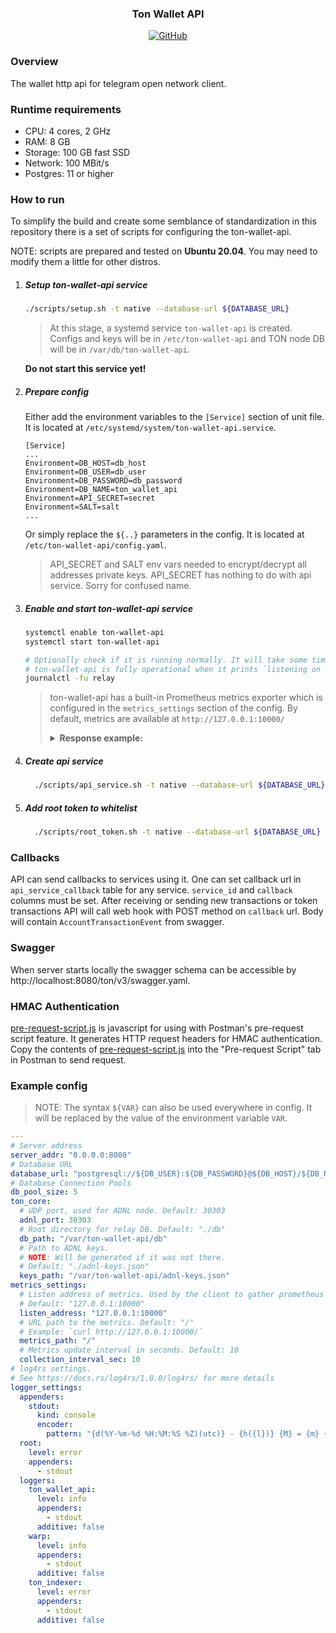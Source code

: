 <p align="center">
    <h3 align="center">Ton Wallet API</h3>
    <p align="center">
        <a href="/LICENSE">
            <img alt="GitHub" src="https://img.shields.io/github/license/broxus/ton-wallet-api" />
        </a>
    </p>
</p>

### Overview
The wallet http api for telegram open network client.


### Runtime requirements
- CPU: 4 cores, 2 GHz
- RAM: 8 GB
- Storage: 100 GB fast SSD
- Network: 100 MBit/s
- Postgres: 11 or higher

### How to run

To simplify the build and create some semblance of standardization in this repository
there is a set of scripts for configuring the ton-wallet-api.

NOTE: scripts are prepared and tested on **Ubuntu 20.04**. You may need to modify them a little for other distros.

1. ##### Setup ton-wallet-api service
   ```bash
   ./scripts/setup.sh -t native --database-url ${DATABASE_URL}
   ```

   > At this stage, a systemd service `ton-wallet-api` is created. Configs and keys will be in `/etc/ton-wallet-api`
   > and TON node DB will be in `/var/db/ton-wallet-api`.

   **Do not start this service yet!**

2. ##### Prepare config
   Either add the environment variables to the `[Service]` section of unit file.
   It is located at `/etc/systemd/system/ton-wallet-api.service`.

   ```unit file (systemd)
   [Service]
   ...
   Environment=DB_HOST=db_host
   Environment=DB_USER=db_user
   Environment=DB_PASSWORD=db_password
   Environment=DB_NAME=ton_wallet_api
   Environment=API_SECRET=secret
   Environment=SALT=salt
   ...
   ```

   Or simply replace the `${..}` parameters in the config. It is located at `/etc/ton-wallet-api/config.yaml`.

   > API_SECRET and SALT env vars needed to encrypt/decrypt all addresses private keys.
   > API_SECRET has nothing to do with api service. Sorry for confused name.

3. ##### Enable and start ton-wallet-api service
   ```bash
   systemctl enable ton-wallet-api
   systemctl start ton-wallet-api

   # Optionally check if it is running normally. It will take some time to start.
   # ton-wallet-api is fully operational when it prints `listening on ${your_listen_address}`
   journalctl -fu relay
   ```

   > ton-wallet-api has a built-in Prometheus metrics exporter which is configured in the `metrics_settings` section of the config.
   > By default, metrics are available at `http://127.0.0.1:10000/`
   >
   > <details><summary><b>Response example:</b></summary>
   > <p>
   >
   > ```
   > ton_service_create_address_total_requests 0
   > ton_service_send_transaction_total_requests 0
   > ton_service_recv_transaction_total_requests 0
   > ton_service_send_token_transaction_total_requests 0
   > ton_service_recv_token_transaction_total_requests 0
   > ton_subscriber_ready 1
   > ton_subscriber_current_utime 1639490380
   > ton_subscriber_time_diff 4
   > ton_subscriber_shard_client_time_diff 7
   > ton_subscriber_mc_block_seqno 13179326
   > ton_subscriber_shard_client_mc_block_seqno 13179326
   > ton_subscriber_pending_message_count 0
   > ```
   >
   > </p>
   > </details>

4. ##### Create api service
   ```bash
     ./scripts/api_service.sh -t native --database-url ${DATABASE_URL} --id ${SERVICE_ID} --name ${SERVICE_NAME} --key ${SERVICE_KEY} --secret ${SERVICE_SECRET}
   ```

5. ##### Add root token to whitelist
   ```bash
     ./scripts/root_token.sh -t native --database-url ${DATABASE_URL} --name ${TOKEN_NAME} --address ${TOKEN_ADDRESS}
   ```

### Callbacks
API can send callbacks to services using it. One can set callback url in `api_service_callback` table for any service.
`service_id` and `callback` columns must be set. After receiving or sending new transactions or token transactions 
API will call web hook with POST method on `callback` url. Body will contain `AccountTransactionEvent` from swagger. 


### Swagger
When server starts locally the swagger schema can be accessible by http://localhost:8080/ton/v3/swagger.yaml.


### HMAC Authentication
[pre-request-script.js](scripts/pre-request-script.js) is javascript for using with Postman's pre-request script feature. It generates HTTP request headers for HMAC authentication.
Copy the contents of [pre-request-script.js](scripts/pre-request-script.js) into the "Pre-request Script" tab in Postman to send request.


### Example config

> NOTE: The syntax `${VAR}` can also be used everywhere in config. It will be
> replaced by the value of the environment variable `VAR`.

```yaml
---
# Server address
server_addr: "0.0.0.0:8080"
# Database URL
database_url: "postgresql://${DB_USER}:${DB_PASSWORD}@${DB_HOST}/${DB_NAME}"
# Database Connection Pools
db_pool_size: 5
ton_core:
  # UDP port, used for ADNL node. Default: 30303
  adnl_port: 30303
  # Root directory for relay DB. Default: "./db"
  db_path: "/var/ton-wallet-api/db"
  # Path to ADNL keys.
  # NOTE: Will be generated if it was not there.
  # Default: "./adnl-keys.json"
  keys_path: "/var/ton-wallet-api/adnl-keys.json"
metrics_settings:
  # Listen address of metrics. Used by the client to gather prometheus metrics.
  # Default: "127.0.0.1:10000"
  listen_address: "127.0.0.1:10000"
  # URL path to the metrics. Default: "/"
  # Example: `curl http://127.0.0.1:10000/`
  metrics_path: "/"
  # Metrics update interval in seconds. Default: 10
  collection_interval_sec: 10
# log4rs settings.
# See https://docs.rs/log4rs/1.0.0/log4rs/ for more details
logger_settings:
  appenders:
    stdout:
      kind: console
      encoder:
        pattern: "{d(%Y-%m-%d %H:%M:%S %Z)(utc)} - {h({l})} {M} = {m} {n}"
  root:
    level: error
    appenders:
      - stdout
  loggers:
    ton_wallet_api:
      level: info
      appenders:
        - stdout
      additive: false
    warp:
      level: info
      appenders:
        - stdout
      additive: false
    ton_indexer:
      level: error
      appenders:
        - stdout
      additive: false
```